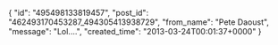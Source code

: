  {
   "id": "495498133819457",
   "post_id": "462493170453287_494305413938729",
   "from_name": "Pete Daoust",
   "message": "Lol....",
   "created_time": "2013-03-24T00:01:37+0000"
 }
